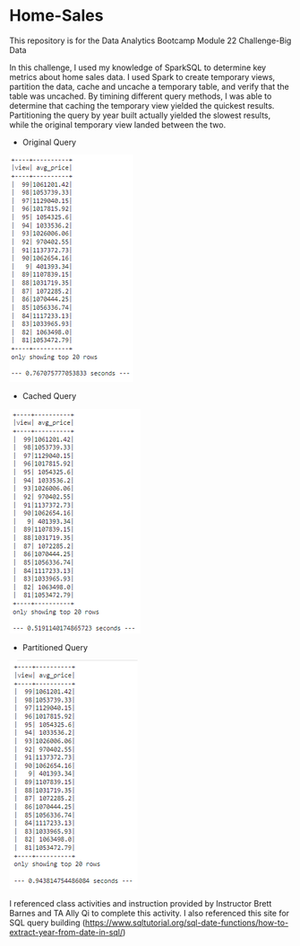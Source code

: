 # Home-Sales
This repository is for the Data Analytics Bootcamp Module 22 Challenge-Big Data

In this challenge, I used my knowledge of SparkSQL to determine key metrics about home sales data. I used Spark to create temporary views, partition the data, cache and uncache a temporary table, and verify that the table was uncached. By timining different query methods, I was able to determine that caching the temporary view yielded the quickest results. Partitioning the query by year built actually yielded the slowest results, while the original temporary view landed between the two. 

* Original Query

![original_query](Images/original_query.PNG)


* Cached Query
  
![cached_query](Images/cached_query.PNG)


* Partitioned Query
  
![partitioned_query](Images/partitioned_query.PNG)



I referenced class activities and instruction provided by Instructor Brett Barnes and TA Ally Qi to complete this activity.
I also referenced this site for SQL query building (https://www.sqltutorial.org/sql-date-functions/how-to-extract-year-from-date-in-sql/)
